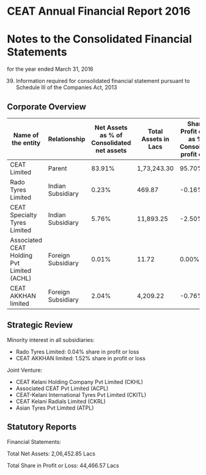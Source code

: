 # CEAT Annual Financial Report 2016

# Notes to the Consolidated Financial Statements

for the year ended March 31, 2016

39. Information required for consolidated financial statement pursuant to Schedule III of the Companies Act, 2013

## Corporate Overview

|Name of the entity|Relationship|Net Assets as % of Consolidated net assets|Total Assets in Lacs|Share in Profit or loss as % of Consolidated profit or loss|
|---|---|---|---|---|
|CEAT Limited|Parent|83.91%|1,73,243.30|95.70%|
|Rado Tyres Limited|Indian Subsidiary|0.23%|469.87|-0.16%|
|CEAT Specialty Tyres Limited|Indian Subsidiary|5.76%|11,893.25|-2.50%|
|Associated CEAT Holding Pvt Limited (ACHL)|Foreign Subsidiary|0.01%|11.72|0.00%|
|CEAT AKKHAN limited|Foreign Subsidiary|2.04%|4,209.22|-0.76%|

## Strategic Review

Minority interest in all subsidiaries:

- Rado Tyres Limited: 0.04% share in profit or loss
- CEAT AKKHAN limited: 1.52% share in profit or loss

Joint Venture:

- CEAT Kelani Holding Company Pvt Limited (CKHL)
- Associated CEAT Pvt Limited (ACPL)
- CEAT-Kelani International Tyres Pvt Limited (CKITL)
- CEAT Kelani Radials Limited (CKRL)
- Asian Tyres Pvt Limited (ATPL)

## Statutory Reports

Financial Statements:

Total Net Assets: 2,06,452.85 Lacs

Total Share in Profit or Loss: 44,466.57 Lacs